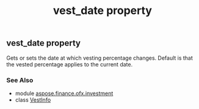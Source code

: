 ﻿---
title: vest_date property
second_title: Aspose.Finance for Python via .NET API References
description: 
type: docs
weight: 30
url: /python-net/aspose.finance.ofx.investment/vestinfo/vest_date/
is_root: false
---

## vest_date property


Gets or sets the date at which vesting percentage changes. Default is that the vested percentage applies to the current date.

### See Also
* module [aspose.finance.ofx.investment](../../)
* class [VestInfo](/finance/python-net/aspose.finance.ofx.investment/vestinfo)
